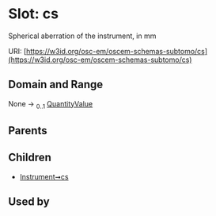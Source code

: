 
# Slot: cs

Spherical aberration of the instrument, in mm

URI: [https://w3id.org/osc-em/oscem-schemas-subtomo/cs](https://w3id.org/osc-em/oscem-schemas-subtomo/cs)


## Domain and Range

None &#8594;  <sub>0..1</sub> [QuantityValue](QuantityValue.md)

## Parents


## Children

 *  [Instrument➞cs](Instrument_cs.md)

## Used by

